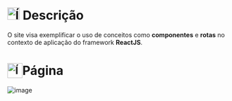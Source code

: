 # <img src="https://github.com/user-attachments/assets/caabfdf0-0f9e-44a3-8200-c6579fe87887" alt="Ícone de descrição" width="28"> Descrição
O site visa exemplificar o uso de conceitos como **componentes** e **rotas** no contexto de aplicação do framework **ReactJS**.

# <sub><img src="https://img.icons8.com/?size=100&id=NfbyHexzVEDk&format=png&color=000000" alt="Ícone do React" width="34"></sub>Página
![image](https://github.com/user-attachments/assets/c10e3ed4-77d4-4964-9e99-07a9589a3a3f)

